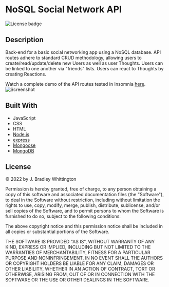 # NoSQL Social Network API
![License badge](https://img.shields.io/badge/license-MIT-blue)

## Description
Back-end for a basic social networking app using a NoSQL database. API routes adhere to standard CRUD methodology, allowing users to create/read/update/delete new Users as well as user Thoughts. Users can be linked to one another via "friends" lists. Users can react to Thoughts by creating Reactions. 

Watch a complete demo of the API routes tested in Insomnia [here](https://drive.google.com/file/d/1POxehrW0r7bcL5YPusQLmNenhK7H431z/view).
![Screenshot](./assets/images/Social%20Network%20API%20gif.gif)


## Built With
- JavaScript
- CSS
- HTML
- [Node.js](https://nodejs.org/en/)
- [express](https://www.npmjs.com/package/express)
- [Mongoose](https://mongoosejs.com/)
- [MongoDB](https://www.mongodb.com/)


## License
&copy; 2022 by J. Bradley Whittington

Permission is hereby granted, free of charge, to any person obtaining a copy of this software and associated documentation files (the "Software"), to deal in the Software without restriction, including without limitation the rights to use, copy, modify, merge, publish, distribute, sublicense, and/or sell copies of the Software, and to permit persons to whom the Software is furnished to do so, subject to the following conditions:

The above copyright notice and this permission notice shall be included in all copies or substantial portions of the Software.

THE SOFTWARE IS PROVIDED "AS IS", WITHOUT WARRANTY OF ANY KIND, EXPRESS OR IMPLIED, INCLUDING BUT NOT LIMITED TO THE WARRANTIES OF MERCHANTABILITY, FITNESS FOR A PARTICULAR PURPOSE AND NONINFRINGEMENT. IN NO EVENT SHALL THE AUTHORS OR COPYRIGHT HOLDERS BE LIABLE FOR ANY CLAIM, DAMAGES OR OTHER LIABILITY, WHETHER IN AN ACTION OF CONTRACT, TORT OR OTHERWISE, ARISING FROM, OUT OF OR IN CONNECTION WITH THE SOFTWARE OR THE USE OR OTHER DEALINGS IN THE SOFTWARE.